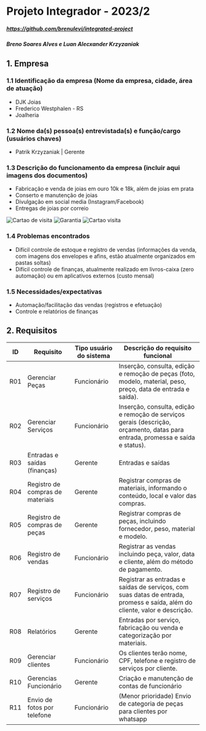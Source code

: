 # Projeto Integrador - 2023/2
##### https://github.com/brenulevi/integrated-project
##### Breno Soares Alves e Luan Alecxander Krzyzaniak

## 1. Empresa
### 1.1 Identificação da empresa (Nome da empresa, cidade, área de atuação)
-   DJK Joias
-   Frederico Westphalen - RS
-   Joalheria
### 1.2 Nome da(s) pessoa(s) entrevistada(s) e função/cargo (usuários chaves)
-   Patrik Krzyzaniak | Gerente
### 1.3 Descrição do funcionamento da empresa (incluir aqui imagens dos documentos)
-   Fabricação e venda de joias em ouro 10k e 18k, além de joias em prata
-   Conserto e manutenção de joias
-   Divulgação em social media (Instagram/Facebook)
-   Entregas de joias por correio

<img src="./img/envelope.jpg" alt="Cartao de visita">
<img src="./img/garantia.jpg" alt="Garantia">
<img src="./img/cartaovisita.jpg" alt="Cartao visita">

### 1.4 Problemas encontrados
-   Difícil controle de estoque e registro de vendas (informações da venda, com imagens dos envelopes e afins, estão atualmente organizados em pastas soltas)
-   Difícil controle de finanças, atualmente realizado em livros-caixa (zero automação) ou em aplicativos externos (custo mensal)
### 1.5 Necessidades/expectativas
-   Automação/facilitação das vendas (registros e efetuação)
-   Controle e relatórios de finanças
## 2. Requisitos

| ID  | Requisito                   | Tipo usuário do sistema | Descrição do requisito funcional                                                                                                                         |
| --- | --------------------------- | ----------------------- | -------------------------------------------------------------------------------------------------------------------------------------------------------- |
| R01 | Gerenciar Peças             | Funcionário             | Inserção, consulta, edição e remoção de peças (foto, modelo, material, peso, preço, data de entrada e saída).                                            |
| R02 | Gerenciar Serviços          | Funcionário             | Inserção, consulta, edição e remoção de serviços gerais (descrição, orçamento, datas para entrada, promessa e saída e status).                           |
| R03 | Entradas e saídas (finanças)        | Gerente                 | Entradas e saídas | Registrar entradas e saídas com respectivos valores e descrição. Este registro é geral e não está ligado a peças ou serviços.
| R04 | Registro de compras de materiais | Gerente | Registrar compras de materiais, informando o conteúdo, local e valor das compras.
| R05 | Registro de compras de peças | Gerente | Registrar compras de peças, incluindo fornecedor, peso, material e modelo.
| R06 | Registro de vendas | Funcionário | Registrar as vendas incluindo peça, valor, data e cliente, além do método de pagamento.
| R07 | Registro de serviços | Funcionário | Registrar as entradas e saídas de serviços, com suas datas de entrada, promess e saída, além do cliente, valor e descrição.
| R08 | Relatórios                  | Gerente                 | Entradas por serviço, fabricação ou venda e categorização por materiais.                                                                                  |
| R09 | Gerenciar clientes          | Funcionário             | Os clientes terão nome, CPF, telefone e registro de serviços por cliente.                                                                                |
| R10 | Gerencias Funcionário       | Gerente                 | Criação e manutenção de contas de funcionário                                                                                                            |
| R11 | Envio de fotos por telefone | Funcionário             | (Menor prioridade) Envio de categoria de peças para clientes por whatsapp                                                                                |
